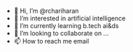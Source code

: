 - 👋 Hi, I’m @rchariharan
- 👀 I’m interested in artificial intelligence
- 🌱 I’m currently learning b.tech ai&ds 
- 💞️ I’m looking to collaborate on ...
- 📫 How to reach me email

<!---
rchariharan/rchariharan is a ✨ special ✨ repository because its `README.md` (this file) appears on your GitHub profile.
You can click the Preview link to take a look at your changes.
--->
